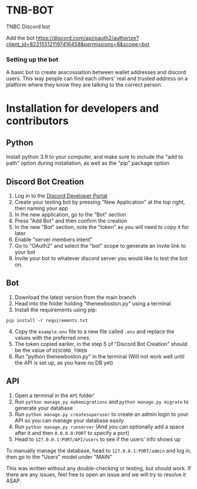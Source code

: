 # TNB-BOT

TNBC Discord bot

Add the bot https://discord.com/api/oauth2/authorize?client_id=823155121197416458&permissions=8&scope=bot

### Setting up the bot

A basic bot to create asscossiation between wallet addresses and discord users. This way people can find each others' real and trusted address on a platform where they know they are talking to the correct person.

# Installation for developers and contributors

## Python

Install python 3.9 to your computer, and make sure to include the "add to path" option during installation, as well as the "pip" package option

## Discord Bot Creation

1. Log in to the [Discord Developer Portal](https://discord.com/developers/applications)
2. Create your testing bot by pressing "New Application" at the top right, then naming your app
3. In the new application, go to the "Bot" section
4. Press "Add Bot" and then confirm the creation
5. In the new "Bot" section, note the "token" as you will need to copy it for later
6. Enable "server members intent"
7. Go to "OAuth2" and select the "bot" scope to generate an invite link to your bot
8. Invite your bot to whatever discord server you would like to test the bot on.

## Bot

1. Download the latest version from the main branch
2. Head into the folder holding "thenewboston.py" using a terminal
3. Install the requirements using pip:

```
pip install -r requirements.txt
```

4. Copy the `example.env` file to a new file called `.env` and replace the values with the preferred ones.
5. The token copied earlier, in the step 5 of "Discord Bot Creation" should be the value of `DISCORD_TOKEN`
6. Run "python thenewboston.py" in the terminal (Will not work well until the API is set up, as you have no DB yet)

## API

1. Open a terminal in the `API` folder'
2. Run `python manage.py makemigrations` and `python manage.py migrate` to generate your database
3. Run `python manage.py createsuperuser` to create an admin login to your API so you can manage your database easily
4. Run `python manage.py runserver` (And you can optionally add a space after it and then `0.0.0.0:PORT` to specify a port)
5. Head to `127.0.0.1:PORT/API/users` to see if the users' info shows up

To manually manage the database, head to `127.0.0.1:PORT/admin` and log in, then go to the "Users" model under "MAIN"

This was written without any double-checking or testing, but should work. If there are any issues, feel free to open an issue and we will try to resolve it ASAP.
